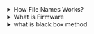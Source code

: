 <details>
<summary>How File Names Works?</summary>
  
  File names are a crucial aspect of how we organize and access digital data. A file name is a string of characters that is used to identify and distinguish a specific file from other files stored on a computer or other digital device. File names typically include both a name and a file extension that indicates the type of file and helps the operating system understand how to open and interact with it.

Here are some key details about how file names work:

- Characters allowed: File names can include letters, numbers, and some special characters like underscores, hyphens, and periods. However, there are certain characters that are not allowed in file names, such as slashes, colons, and question marks, as these characters have specific meanings in file paths and can cause errors or confusion.

- File extensions: The file extension is a part of the file name that comes after the period and indicates the type of file. For example, a file with the extension ".docx" is a Microsoft Word document, while a file with the extension ".jpg" is a digital image. File extensions can be three or four characters long and are usually standardized across different operating systems and software programs.

- Length restrictions: Different operating systems have different restrictions on the length of file names. For example, on Windows, file names can be up to 260 characters long, while on macOS, they can be up to 255 characters long. In addition, there may be specific restrictions on the length of the file name and the file extension.

- Case sensitivity: Some operating systems, such as Windows, are not case-sensitive when it comes to file names, meaning that "file.txt" and "File.txt" are treated as the same file. Other operating systems, such as macOS and Linux, are case-sensitive, meaning that "file.txt" and "File.txt" are considered to be two different files.

- File path: In addition to the file name itself, the file path is an important component of how files are organized and accessed. The file path includes the name of the drive or device where the file is stored, as well as a series of directories or folders that lead to the file. For example, a file path might look like "C:\Users\UserName\Documents\File.txt", where "C:" is the name of the drive, "Users" is a top-level directory, "UserName" is a subdirectory, and "Documents" is another subdirectory that contains the file.

- Overall, file names are a critical component of how we organize and interact with digital data. Understanding how file names work can help us to create meaningful, descriptive names for our files, and ensure that they are easily accessible and searchable.
</details>
<details>
  <summary>What is Firmware</summary>
  
  Firmware is a type of software that is embedded into hardware devices, typically in the form of read-only memory (ROM) or flash memory chips. Firmware provides instructions and code that enable the device to perform specific functions, such as controlling hardware components, managing data, and communicating with other devices or networks.

Here are some key details about how firmware works:

1) Functionality: Firmware is designed to provide a specific set of functions and features for a hardware device. This can include managing power consumption, regulating temperature, controlling sensors or motors, managing data storage, or facilitating communication between devices or networks.

2) Hardware dependency: Firmware is closely tied to the hardware it is designed to run on. This means that firmware code is often written specifically for a particular type of device, and may not be easily transferable to other devices or platforms.

3) Updates and maintenance: Like other types of software, firmware may need to be updated or patched to fix bugs, improve performance, or add new features. However, updating firmware can be more complex than updating traditional software, as it often involves overwriting the existing firmware on the device's memory chip. In addition, some devices may have built-in security measures that prevent unauthorized firmware updates, making maintenance more difficult.

4) Types of firmware: There are several different types of firmware, each with its own characteristics and functions. Some common types of firmware include:

- BIOS (Basic Input/Output System): This is firmware that is stored on the motherboard of a computer and is responsible for managing hardware components such as the keyboard, mouse, and hard drive.

- UEFI (Unified Extensible Firmware Interface): This is a newer type of firmware that is designed to replace BIOS and provides more advanced features, such as support for larger hard drives and faster boot times.

- Embedded firmware: This is firmware that is built into other types of devices, such as routers, cameras, and printers, and provides the basic functionality needed to operate the device.

- Application-specific firmware: This is firmware that is designed to run specific applications or tasks, such as firmware for a digital camera that enables it to take photos and store them on a memory card.

In summary, firmware is a type of software that is embedded into hardware devices and provides the basic functionality needed to operate the device. Firmware is closely tied to the hardware it runs on and may require specialized knowledge and tools to update or maintain. There are several different types of firmware, each with its own characteristics and functions.
 </details>

<details>
<summary>what is black box method</summary>
The black box method is a problem-solving technique where you treat a function or code snippet as a "black box", meaning you don't worry about how it works internally. Instead, you focus solely on its inputs and outputs to solve the problem.

To implement this method, you identify the inputs and outputs of the function or code snippet, and use those to construct test cases and verify the correctness of your solution. This approach is especially useful when dealing with complex problems or when you're short on time.

For example, imagine you have a function that takes an integer as input and returns the sum of its digits. Rather than worrying about how the function computes the sum, you can treat it as a black box and simply test it with different inputs to make sure it gives you the correct output.

In short, the black box method is a way to solve problems by focusing on the inputs and outputs of a function or code snippet, without worrying about how it works internally.

```python
def sum_digits(n):
    # Treat this function as a black box
    # and focus only on its inputs and outputs
    return sum(int(d) for d in str(n))

# Test the function with some sample inputs
assert sum_digits(123) == 6
assert sum_digits(456) == 15
assert sum_digits(789) == 24
```
In this example, we don't need to know how the sum_digits function actually works - we just need to know that it takes an integer as input and returns the sum of its digits. By focusing on the inputs and outputs, we can quickly verify that the function is correct for a range of test cases, without worrying about the details of how it achieves its result.
</details>


